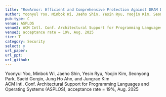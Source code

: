 ```yaml
---
title: "RowArmor: Efficient and Comprehensive Protection Against DRAM Disturbance Attacks"
author: Yoonyul Yoo, Minbok Wi, Jaeho Shin, Yesin Ryu, Yoojin Kim, Seonyong Park, Saeid Gorgin, Jung Ho Ahn, and Jungrae Kim
pub-type: C
venue: ASPLOS
venue2: ACM Intl. Conf. Architectural Support for Programming Languages and Operating Systems
venue3: acceptance rate = 19%, Aug. 2025
tier: T
category: Security
select: y
url_paper:
url_ppt:
url_github:
---
```


Yoonyul Yoo, Minbok Wi, Jaeho Shin, Yesin Ryu, Yoojin Kim, Seonyong Park, Saeid Gorgin, Jung Ho Ahn, and Jungrae Kim <br>
ACM Intl. Conf. Architectural Support for Programming Languages and Operating Systems (ASPLOS), acceptance rate = 19%, Aug. 2025
